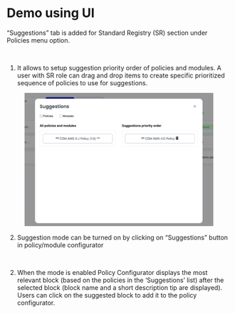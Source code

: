 # Demo using UI

“Suggestions” tab is added for Standard Registry (SR) section under Policies menu option.

<figure><img src="../../../../.gitbook/assets/Screenshot 2024-02-27 at 10.40.53 AM.png" alt=""><figcaption></figcaption></figure>

1. It allows to setup suggestion priority order of policies and modules. A user with SR role can drag and drop items to create specific prioritized sequence of policies to use for suggestions.

<figure><img src="../../../../.gitbook/assets/image (3) (1) (1) (1) (1) (1) (1) (1) (1) (1) (1) (1) (1) (1) (1) (1) (1) (1).png" alt=""><figcaption></figcaption></figure>

2. Suggestion mode can be turned on by clicking on “Suggestions” button in policy/module configurator

<figure><img src="../../../../.gitbook/assets/Screenshot 2024-02-27 at 11.17.05 AM.png" alt=""><figcaption></figcaption></figure>

2. When the mode is enabled Policy Configurator displays the most relevant block (based on the policies in the ‘Suggestions’ list) after the selected block (block name and a short description tip are displayed). Users can click on the suggested block to add it to the policy configurator.
